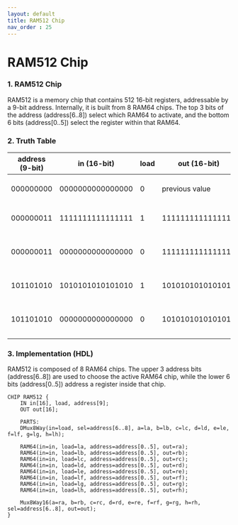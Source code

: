 ```yaml
---
layout: default
title: RAM512 Chip
nav_order : 25
---
```


# RAM512 Chip

### 1. RAM512 Chip

RAM512 is a memory chip that contains 512 16-bit registers, addressable by a 9-bit address. Internally, it is built from 8 RAM64 chips. The top 3 bits of the address (address[6..8]) select which RAM64 to activate, and the bottom 6 bits (address[0..5]) select the register within that RAM64.



### 2. Truth Table

| address (9-bit) | in (16-bit)         | load | out (16-bit)        | Notes                                 |
|------------------|---------------------|------|----------------------|---------------------------------------|
| 000000000        | 0000000000000000    | 0    | previous value       | No update, reads old value            |
| 000000011        | 1111111111111111    | 1    | 1111111111111111     | Writes to address 000000011          |
| 000000011        | 0000000000000000    | 0    | 1111111111111111     | Reads stored value at 000000011      |
| 101101010        | 1010101010101010    | 1    | 1010101010101010     | Writes to address 101101010          |
| 101101010        | 0000000000000000    | 0    | 1010101010101010     | Reads stored value at 101101010      |







### 3. Implementation (HDL)

RAM512 is composed of 8 RAM64 chips. The upper 3 address bits (address[6..8]) are used to choose the active RAM64 chip, while the lower 6 bits (address[0..5]) address a register inside that chip.

```hdl
CHIP RAM512 {
    IN in[16], load, address[9];
    OUT out[16];

    PARTS:
    DMux8Way(in=load, sel=address[6..8], a=la, b=lb, c=lc, d=ld, e=le, f=lf, g=lg, h=lh);

    RAM64(in=in, load=la, address=address[0..5], out=ra);
    RAM64(in=in, load=lb, address=address[0..5], out=rb);
    RAM64(in=in, load=lc, address=address[0..5], out=rc);
    RAM64(in=in, load=ld, address=address[0..5], out=rd);
    RAM64(in=in, load=le, address=address[0..5], out=re);
    RAM64(in=in, load=lf, address=address[0..5], out=rf);
    RAM64(in=in, load=lg, address=address[0..5], out=rg);
    RAM64(in=in, load=lh, address=address[0..5], out=rh);

    Mux8Way16(a=ra, b=rb, c=rc, d=rd, e=re, f=rf, g=rg, h=rh, sel=address[6..8], out=out);
}
 ``` 